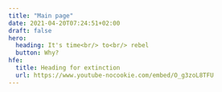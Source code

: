 ```yaml
---
title: "Main page"
date: 2021-04-20T07:24:51+02:00
draft: false
hero:
  heading: It's time<br/> to<br/> rebel
  button: Why? 
hfe:
  title: Heading for extinction
  url: https://www.youtube-nocookie.com/embed/O_g3zoL8TFU
---
```

